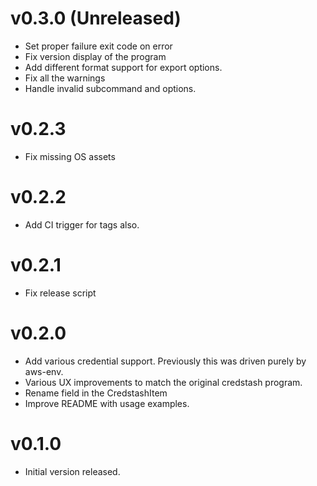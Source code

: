 # v0.3.0 (Unreleased)

* Set proper failure exit code on error
* Fix version display of the program
* Add different format support for export options.
* Fix all the warnings
* Handle invalid subcommand and options.

# v0.2.3

* Fix missing OS assets

# v0.2.2

* Add CI trigger for tags also.

# v0.2.1

* Fix release script

# v0.2.0

* Add various credential support. Previously this was driven purely by aws-env.
* Various UX improvements to match the original credstash program.
* Rename field in the CredstashItem
* Improve README with usage examples.

# v0.1.0

* Initial version released.
